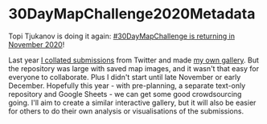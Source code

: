 # 30DayMapChallenge2020Metadata

Topi Tjukanov is doing it again: [#30DayMapChallenge is returning in November 2020](https://github.com/tjukanovt/30DayMapChallenge)!

Last year [I collated submissions](https://github.com/dakvid/30DayMapChallenge) from Twitter and made [my own gallery](https://david.frigge.nz/30DayMapChallenge/).
But the repository was large with saved map images, and it wasn't that easy for everyone to collaborate. Plus I didn't start until late November or early December.
Hopefully this year - with pre-planning, a separate text-only repository and Google Sheets - we can get some good crowdsourcing going.
I'll aim to create a similar interactive gallery, but it will also be easier for others to do their own analysis or visualisations of the submissions.
